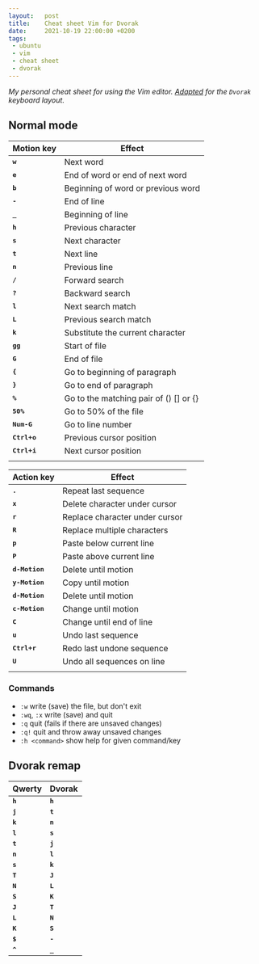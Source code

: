 ```yaml
---
layout:   post
title:    Cheat sheet Vim for Dvorak
date:     2021-10-19 22:00:00 +0200
tags:     
 - ubuntu
 - vim
 - cheat sheet
 - dvorak
---
```

*My personal cheat sheet for using the Vim editor. [Adapted](#dvorak-remap) for the `Dvorak` keyboard layout.*

## Normal mode

| Motion key | Effect |
| --- | --- |
| <kbd><strong>w</strong></kbd> | Next word |
| <kbd><strong>e</strong></kbd> | End of word or end of next word |
| <kbd><strong>b</strong></kbd> | Beginning of word or previous word |
| <kbd><strong>-</strong></kbd> | End of line |
| <kbd><strong>_</strong></kbd> | Beginning of line |
| <kbd><strong>h</strong></kbd> | Previous character |
| <kbd><strong>s</strong></kbd> | Next character |
| <kbd><strong>t</strong></kbd> | Next line |
| <kbd><strong>n</strong></kbd> | Previous line |
| <kbd><strong>/</strong></kbd> | Forward search |
| <kbd><strong>?</strong></kbd> | Backward search |
| <kbd><strong>l</strong></kbd> | Next search match |
| <kbd><strong>L</strong></kbd> | Previous search match |
| <kbd><strong>k</strong></kbd> | Substitute the current character |
| <kbd><strong>gg</strong></kbd> | Start of file |
| <kbd><strong>G</strong></kbd> | End of file |
| <kbd><strong>{</strong></kbd> | Go to beginning of paragraph |
| <kbd><strong>}</strong></kbd> | Go to end of paragraph |
| <kbd><strong>%</strong></kbd> | Go to the matching pair of () [] or {} |
| <kbd><strong>50%</strong></kbd> | Go to 50% of the file |
| <kbd><strong>Num-G</strong></kbd> | Go to line number |
| <kbd><strong>Ctrl+o</strong></kbd> | Previous cursor position |
| <kbd><strong>Ctrl+i</strong></kbd> | Next cursor position |
| | |

| Action key | Effect |
| --- | --- |
| <kbd><strong>.</strong></kbd> | Repeat last sequence |
| <kbd><strong>x</strong></kbd> | Delete character under cursor |
| <kbd><strong>r</strong></kbd> | Replace character under cursor |
| <kbd><strong>R</strong></kbd> | Replace multiple characters |
| <kbd><strong>p</strong></kbd> | Paste below current line |
| <kbd><strong>P</strong></kbd> | Paste above current line |
| <kbd><strong>d-Motion</strong></kbd> | Delete until motion |
| <kbd><strong>y-Motion</strong></kbd> | Copy until motion |
| <kbd><strong>d-Motion</strong></kbd> | Delete until motion |
| <kbd><strong>c-Motion</strong></kbd> | Change until motion |
| <kbd><strong>C</strong></kbd> | Change until end of line |
| <kbd><strong>u</strong></kbd> | Undo last sequence |
| <kbd><strong>Ctrl+r</strong></kbd> | Redo last undone sequence |
| <kbd><strong>U</strong></kbd> | Undo all sequences on line |
| | |

### Commands
* `:w` write (save) the file, but don't exit
* `:wq`, `:x` write (save) and quit
* `:q` quit (fails if there are unsaved changes)
* `:q!` quit and throw away unsaved changes
* `:h <command>` show help for given command/key

## Dvorak remap

| Qwerty | Dvorak |
| --- | --- |
| <kbd><strong>h</strong></kbd> | <kbd><strong>h</strong></kbd> |
| <kbd><strong>j</strong></kbd> | <kbd><strong>t</strong></kbd> |
| <kbd><strong>k</strong></kbd> | <kbd><strong>n</strong></kbd> |
| <kbd><strong>l</strong></kbd> | <kbd><strong>s</strong></kbd> |
| <kbd><strong>t</strong></kbd> | <kbd><strong>j</strong></kbd> |
| <kbd><strong>n</strong></kbd> | <kbd><strong>l</strong></kbd> |
| <kbd><strong>s</strong></kbd> | <kbd><strong>k</strong></kbd> |
| <kbd><strong>T</strong></kbd> | <kbd><strong>J</strong></kbd> |
| <kbd><strong>N</strong></kbd> | <kbd><strong>L</strong></kbd> |
| <kbd><strong>S</strong></kbd> | <kbd><strong>K</strong></kbd> |
| <kbd><strong>J</strong></kbd> | <kbd><strong>T</strong></kbd> |
| <kbd><strong>L</strong></kbd> | <kbd><strong>N</strong></kbd> |
| <kbd><strong>K</strong></kbd> | <kbd><strong>S</strong></kbd> |
| <kbd><strong>$</strong></kbd> | <kbd><strong>-</strong></kbd> |
| <kbd><strong>^</strong></kbd> | <kbd><strong>_</strong></kbd> |
